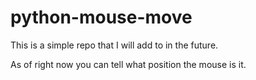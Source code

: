# python-mouse-move 

This is a simple repo that I will add to in the future.

As of right now you can tell what position the mouse is it.

 
